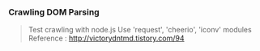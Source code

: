 ### Crawling DOM Parsing

> Test crawling with node.js
> Use 'request', 'cheerio', 'iconv' modules
> Reference : http://victorydntmd.tistory.com/94
